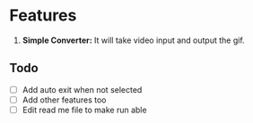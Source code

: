 # Features
1. **Simple Converter:** It will take video input and output the gif.


## Todo
- [ ] Add auto exit when not selected
- [ ] Add other features too
- [ ] Edit read me file to make run able
